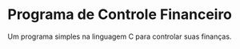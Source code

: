 # Programa de Controle Financeiro

Um programa simples na linguagem C para controlar suas finanças.

